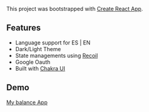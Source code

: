This project was bootstrapped with
[Create React App](https://github.com/facebook/create-react-app).

## Features
- Language support for ES | EN
- Dark/Light Theme
- State managements using [Recoil](https://github.com/facebookexperimental/Recoil)
- Google Oauth
- Built with [Chakra UI](https://chakra-ui.com/)

## Demo
[My balance App](https://balance-ui-cf2i3.ondigitalocean.app/)